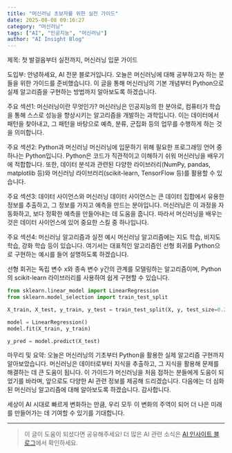 ```yaml
---
title: "머신러닝 초보자를 위한 실전 가이드"
date: 2025-08-08 09:16:27
category: "머신러닝"
tags: ["AI", "인공지능", "머신러닝"]
author: "AI Insight Blog"
---
```


제목: 첫 발걸음부터 실전까지, 머신러닝 입문 가이드

도입부: 
안녕하세요, AI 전문 블로거입니다. 오늘은 머신러닝에 대해 공부하고자 하는 분들을 위한 가이드를 준비했습니다. 이 글을 통해 머신러닝의 기본 개념부터 Python으로 실제 알고리즘을 구현하는 방법까지 알아보도록 하겠습니다. 

주요 섹션1: 머신러닝이란 무엇인가? 
머신러닝은 인공지능의 한 분야로, 컴퓨터가 학습을 통해 스스로 성능을 향상시키는 알고리즘을 개발하는 과학입니다. 이는 데이터에서 패턴을 찾아내고, 그 패턴을 바탕으로 예측, 분류, 군집화 등의 업무를 수행하게 하는 것을 의미합니다. 

주요 섹션2: Python과 머신러닝
머신러닝에 입문하기 위해 필요한 프로그래밍 언어 중 하나는 Python입니다. Python은 코드가 직관적이고 이해하기 쉬워 머신러닝을 배우기에 적합합니다. 또한, 데이터 분석과 관련된 다양한 라이브러리(NumPy, pandas, matplotlib 등)와 머신러닝 라이브러리(scikit-learn, TensorFlow 등)를 활용할 수 있습니다.

주요 섹션3: 데이터 사이언스와 머신러닝
데이터 사이언스는 큰 데이터 집합에서 유용한 정보를 추출하고, 그 정보를 가지고 예측을 만드는 분야입니다. 머신러닝은 이 과정을 자동화하고, 보다 정확한 예측을 만들어내는 데 도움을 줍니다. 따라서 머신러닝을 배우는 것은 데이터 사이언스에 있어 중요한 스킬 중 하나입니다.

주요 섹션4: 머신러닝 알고리즘과 실전 예시
머신러닝 알고리즘에는 지도 학습, 비지도 학습, 강화 학습 등이 있습니다. 여기서는 대표적인 알고리즘인 선형 회귀를 Python으로 구현하는 예시를 들어 설명하도록 하겠습니다.

선형 회귀는 독립 변수 x와 종속 변수 y간의 관계를 모델링하는 알고리즘이며, Python의 scikit-learn 라이브러리를 사용하여 쉽게 구현할 수 있습니다.

```python
from sklearn.linear_model import LinearRegression
from sklearn.model_selection import train_test_split

X_train, X_test, y_train, y_test = train_test_split(X, y, test_size=0.2, random_state=0)

model = LinearRegression()
model.fit(X_train, y_train)

y_pred = model.predict(X_test)
```

마무리 및 요약:
오늘은 머신러닝의 기초부터 Python을 활용한 실제 알고리즘 구현까지 알아보았습니다. 머신러닝은 데이터로부터 지식을 추출하고, 그 지식을 활용해 문제를 해결하는 데 큰 도움이 됩니다. 이 가이드가 머신러닝을 처음 접하는 분들에게 도움이 되었기를 바라며, 앞으로도 다양한 AI 관련 정보를 제공해 드리겠습니다. 다음에는 더 심화된 머신러닝 알고리즘에 대해 알아보도록 하겠습니다. 감사합니다. 

세상이 AI 시대로 빠르게 변화하는 만큼, 우리 모두 이 변화의 주역이 되어 더 나은 미래를 만들어가는 데 기여할 수 있기를 기대합니다.

---

> 이 글이 도움이 되셨다면 공유해주세요! 
> 더 많은 AI 관련 소식은 [AI 인사이트 블로그](https://tonyhwang1004.github.io/ai-insight-blog)에서 확인하세요.
